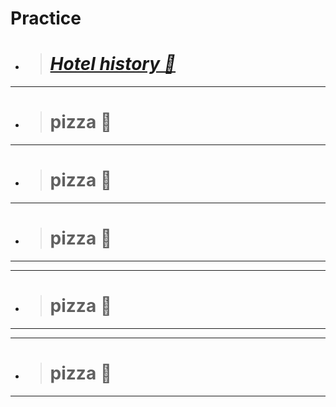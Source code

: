 # Practice
+ > # [***Hotel history 📜***](https://botleigh-grange.github.io/History/) 
____
+ > # pizza 🍕
_____
+ > # pizza 🍕
____
+ > # pizza 🍕
_____
____
+ > # pizza 🍕
_____
____
+ > # pizza 🍕
_____


